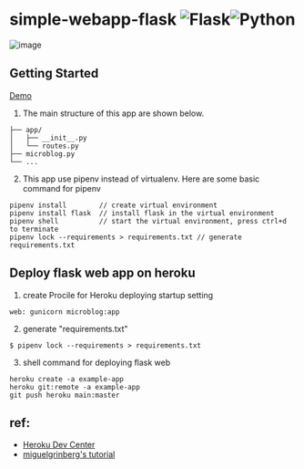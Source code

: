 # simple-webapp-flask ![Flask](https://img.shields.io/badge/flask-%23000.svg?style=for-the-badge&logo=flask&logoColor=white)![Python](https://img.shields.io/badge/python-3670A0?style=for-the-badge&logo=python&logoColor=ffdd54)

![image](https://user-images.githubusercontent.com/69560693/156938757-75fd0727-d07b-4a87-aefa-dfc7dd71c6f6.png)

## Getting Started
[Demo](https://helloremi.herokuapp.com)
1. The main structure of this app are shown below.
```
├── app/
│   ├── __init__.py
│   └── routes.py
├── microblog.py 
└── ...
```
2. This app use pipenv instead of virtualenv. Here are some basic command for pipenv
```
pipenv install        // create virtual environment
pipenv install flask  // install flask in the virtual environment
pipenv shell          // start the virtual environment, press ctrl+d to terminate
pipenv lock --requirements > requirements.txt // generate requirements.txt
```
## Deploy flask web app on heroku
1. create Procile for Heroku deploying startup setting
```
web: gunicorn microblog:app
```
2. generate "requirements.txt"
```
$ pipenv lock --requirements > requirements.txt
```
3. shell command for deploying flask web
``` shell
heroku create -a example-app
heroku git:remote -a example-app
git push heroku main:master
```
## ref:
- [Heroku Dev Center](https://devcenter.heroku.com/articles/git)
- [miguelgrinberg's tutorial](https://blog.miguelgrinberg.com/post/the-flask-mega-tutorial-part-xviii-deployment-on-heroku)
